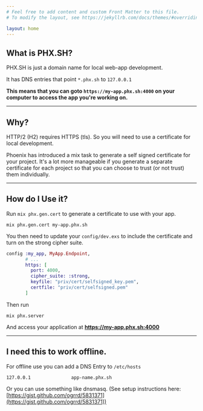 ```yaml
---
# Feel free to add content and custom Front Matter to this file.
# To modify the layout, see https://jekyllrb.com/docs/themes/#overriding-theme-defaults

layout: home
---
```


## What is PHX.SH?

PHX.SH is just a domain name for local web-app development.

It has DNS entries that point `*.phx.sh` to `127.0.0.1`

**This means that you can goto `https://my-app.phx.sh:4000` on your computer to access the app you're working on.**

<hr>

## Why?

HTTP/2 (H2) requires HTTPS (tls). So you will need to use a certificate for local development.

Phoenix has introduced a mix task to generate a self signed certificate for your project. It's a lot more manageable
if you generate a separate certificate for each project so that you can choose to trust (or not trust) them individually.

<hr>

## How do I Use it?

Run `mix phx.gen.cert` to generate a certificate to use with your app.

```
mix phx.gen.cert my-app.phx.sh
```

You then need to update your `config/dev.exs` to include the certificate and turn on the strong cipher suite.

```elixir
config :my_app, MyApp.Endpoint,
       # ...
       https: [
         port: 4000,
         cipher_suite: :strong,
         keyfile: "priv/cert/selfsigned_key.pem",
         certfile: "priv/cert/selfsigned.pem"
       ]
```

Then run

```
mix phx.server
```

And access your application at **https://my-app.phx.sh:4000**

<hr>

## I need this to work offline.

For offline use you can add a DNS Entry to `/etc/hosts`

```
127.0.0.1               app-name.phx.sh
```

Or you can use something like dnsmasq. (See setup instructions here: [https://gist.github.com/ogrrd/5831371](https://gist.github.com/ogrrd/5831371))

